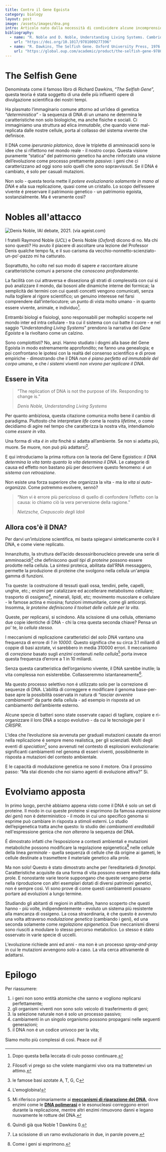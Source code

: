 ```yaml
---
title: Contro il Gene Egoista
category: biology
layout: post
image: /assets/images/dna.png
intro: Articolo nato dalla necessità di condividere alcune incomprensioni sul patrimonio genetico nell'immaginario comune. In più sono tre mesi che faccio binge-watching su Denis Noble, leggo libri sulla coscienza e sui sistemi viventi. Da qualche parte dovevano uscire.
bibliography:
  - name: "R. Noble and D. Noble, Understanding Living Systems. Cambridge: Cambridge University Press, 2023."
    url: "https://doi.org/10.1017/9781009277396"
  - name: "R. Dawkins, The Selfish Gene. Oxford University Press, 1976."
    url: "https://global.oup.com/academic/product/the-selfish-gene-9780198788607"
---
```


# The Selfish Gene

Denominata come il famoso libro di Richard Dawkins, “*The Selfish Gene*”, questa teoria é stata soggetto di una delle più influenti opere di divulgazione scientifica dei nostri tempi.

Ha plasmato l’immaginario comune attorno ad un’idea di genetica *“deterministica”* - la sequenza di DNA di un umano ne determina le caratteristiche non solo biologiche, ma anche fisiche e sociali. Ci immaginiamo una struttura ad elica *immutabile*, che quando viene mal-replicata dalle nostre cellule, porta al collasso del sistema vivente che definisce.

Il DNA come *iperuranio platonico*, dove le triplette di amminoacidi sono le idee che si riflettono nel mondo reale - il nostro corpo. Questa visione puramente “statica” del patrimonio genetico ha anche rinforzato una visione dell’evoluzione come processo prettamente *passivo*: i geni che ci caratterizzano ad oggi sono solo quelli che sono sopravvissuti. Se il DNA é cambiato, é solo per casuali mutazioni.

Non solo - questa teoria mette il *potere evoluzionario solamente in mano al DNA* e alla sua replicazione, quasi come un cristallo. Lo scopo dell’essere vivente é preservare il patrimonio genetico - un patrimonio egoista, sostanzialmente. Ma é veramente così?

# Nobles all'attacco

![Denis Noble, IAI debate, 2021. (via ageist.com)](https://substackcdn.com/image/fetch/$s_!KdxC!,w_1456,c_limit,f_webp,q_auto:good,fl_progressive:steep/https%3A%2F%2Fsubstack-post-media.s3.amazonaws.com%2Fpublic%2Fimages%2F63af9c05-a3cf-4228-9cef-908c2611dd72_2048x1536.jpeg)

I fratelli Raymond Noble (*UCL*) e Denis Noble (*Oxford*) dicono di no. Ma chi sono questi? Ho avuto il piacere di ascoltare una lezione del Professor Denis qualche tempo fa, e il suo carisma da vecchio-nonnetto-scienziato-un-po’-pazzo mi ha catturato.

Soprattutto, ho colto nel suo modo di sapere *e* raccontare alcune caratteristiche comuni a persone che *conoscono profondamente*. 

La facilità con cui attraversa e disseziona gli strati di complessità con cui si può analizzare il mondo, dai bosoni alle dinamiche interne dei formicai; la semplicità dei termini con cui questi concetti vengono comunicati, senza nulla togliere al rigore scientifico; un genuino interesse nel farsi comprendere dall’interlocutore; un punto di vista molto umano - in quanto essere vivente, animale, e individuo[^1].

Entrambi biologi e fisiologi, sono responsabili per molteplici scoperte nel mondo inter ed intra cellulare - tra cui il sistema con cui batte il cuore - e nel saggio “*Understanding Living Systems*" prendono la narrativa del *Gene Egoista* e la rivoltano come un calzino. 

Sono complottisti? No, anzi. Hanno studiato i dogmi alla base del Gene Egoista in modo estremamente approfondito; ne fanno una genealogia; e poi confrontano le ipotesi con la realtà del consenso scientifico e di prove empiriche - dimostrando che il DNA *non é piano perfetto ed immutabile del corpo umano*, e che *i sistemi viventi non vivono per replicare il DNA*.

## Essere in Vita

> ”The replication of DNA is not the purpose of life. Responding to change is.”
>
> *Denis Noble, Understanding Living Systems*

Per quanto ambiziosa, questa citazione comunica molto bene il cambio di paradigma. Piuttosto che interpretare *life* come la nostra *lifetime*, o come decidiamo di agire nel tempo che caratterizza la nostra vita, intendiamolo come *essere in vita*. 

Una forma di vita *é in vita* finchè si adatta all’ambiente. Se non si adatta più, muore. Se muore, non può più adattarsi[^2]. 

E qui introduciamo la prima rottura con la teoria del Gene Egoistico: *il DNA determina la vita tanto quanto la vita determina il DNA*. Le categorie di causa ed effetto non bastano più per descrivere questo fenomeno: *é un sistema con retroazione*. 

Non esiste una forza superiore che organizza la vita - ma *la vita si auto-organizza*. Come potremmo evolvere, sennò?

> “Non vi è errore più pericoloso di quello di confondere l’effetto con la causa: io chiamo ciò la vera perversione della ragione.” 
>
> *Nietzsche, Crepuscolo degli Idoli*

## Allora cos'è il DNA?

Per darvi un’intuizione scientifica, mi basta spiegarvi sinteticamente cos’è il DNA, e come viene replicato. 

Innanzitutto, la struttura dell’acido desossiribonucleico prevede una serie di amminoacidi[^3] che definiscono *quali tipi di proteine* possono essere prodotte nella cellula. La sintesi proteica, abilitata dall’RNA messaggero, permette la produzione di proteine che svolgono nella cellula un'ampia gamma di funzioni.

Tra queste: la costruzione di tessuti quali ossa, tendini, pelle, capelli, unghie, etc.; enzimi per catalizzare ed accellerare metabolismo cellulare; trasporto di ossigeno[^4], minerali, lipidi, etc; movimento muscolare e cellulare - le famose actina e miosina; funzioni immunitarie, come gli anticorpi. Insomma, *le proteine definiscono il toolset delle cellule per la vita*. 

Queste, per replicarsi, si scindono. Alla scissione di una cellula, otteniamo due copie identiche di DNA - chi la crea questa seconda chiave? Pensa un po’ te, *la cellula stessa*. 

I meccanismi di replicazione caratteristici del *solo DNA* vantano una frequenza di errore di *1 in 10000*. Questo significa che su circa 3.1 miliardi di coppie di basi azotate, vi sarebbero in media 310000 errori. Il meccanismo di *correzione* basato sugli *enzimi* contenuti *nella cellula*[^5] porta invece questa frequenza d’errore a 1 in 10 miliardi. 

Senza questa caratteristica dell’organismo vivente, il DNA sarebbe inutile; la vita complessa non esisterebbe. Collasseremmo istantaneamente[^6].

Ma questo processo selettivo non é utilizzato solo per la correzione di sequenze di DNA. L’abilità di correggere e modificare il genoma base-per-base apre la possibilità osservata in natura di “*lasciar avvenire cambiamenti*” da parte della cellula - ad esempio in risposta ad un cambiamento dell’ambiente esterno. 

Alcune specie di batteri sono state osservate capaci di tagliare, copiare e ri-organizzare il loro DNA a scopo evolutivo - da cui le tecnologie per il *CRISPR*. 

L'idea che l’evoluzione sia avvenuta per graduali mutazioni causate da errori nella replicazione é sempre meno realistica, per gli scienziati. Molti degli eventi di *speciation*[^7] sono avvenuti nel contesto di esplosioni evoluzionarie: significanti cambiamenti nel genoma di esseri viventi, possibilmente in risposta a mutazioni del contesto ambientale. 

E le capacità di modulazione genetica ne sono il motore. Ora il prossimo passo: “Ma stai dicendo che noi siamo agenti di evoluzione attiva?” Si.

# Evolviamo apposta

In primo luogo, perchè abbiamo appena visto come il DNA é solo un set di proteine. Il modo in cui queste proteine si esprimono (la famosa *espressione dei geni*) non è deterministico - il modo in cui uno specifico genoma si esprime può cambiare in risposta a stimoli esterni. Lo studio dell’epigenetica tratta anche questo: lo studio dei *cambiamenti ereditabili* nell'espressione genica che *non alterano* la sequenza del DNA. 

É dimostrato infatti che l’esposizione a contesti ambientali e mutazioni metaboliche possono modificare la regolazione epigenetica[^8] nelle cellule della linea *germinale* - quella sequenza di cellule che dà origine ai gameti, le cellule destinate a trasmettere il materiale genetico alla prole.

Ma non solo! Questo è stato dimostrato anche per l’ereditarietà di *fenotipi*. Caratteristiche acquisite da una forma di vita possono essere ereditate dalla prole. E nonostante varie teorie suppongano che queste vengano perse nella riproduzione con altri esemplari dotati di diversi patrimoni genetici, non é sempre così. Vi sono prove di come questi cambiamenti possano portare ad evoluzioni a lungo termine.

Studiando gli abitanti di regioni in altitudine, hanno scoperto che questi hanno - più volte, indipendentemente - evoluto un sistema più resistente alla mancanza di ossigeno. La cosa straordinaria, è che questo è avvenuto una volta attraverso *modulazione genetica* (cambiando i geni), ed una seconda solamente come *regolazione epigenetica*. Due meccanismi diversi sono riusciti a modulare lo stesso percorso metabolico. Lo stesso é stato osservato in varie specie di uccelli.

L’evoluzione richiede anni ed anni - ma non è un processo *spray-and-pray* in cui le mutazioni avvengono *solo* a caso. La vita cerca attivamente di adattarsi.

# Epilogo

Per riassumere:
1. i geni non sono entità atomiche che sanno e vogliono replicarsi perfettamente;
2. gli organismi viventi non sono solo veicolo di trasferimento di geni;
3. la selezione naturale non é solo un processo passivo;
4. cambiamenti in un singolo organismo possono propagarsi nelle seguenti generazioni;
5. il DNA non é un codice univoco per la vita;

Siamo molto più complessi di così. Peace out ✌️


[^1]: Dopo questa bella leccata di culo posso continuare. 

[^2]: Filosofi vi prego so che volete mangiarmi vivo ora ma trattenetevi un attimo.

[^3]: le famose basi azotate A, T, G, C

[^4]: L'emoglobina!

[^5]: Mi riferisco primariamente ai **[meccanismi di riparazione del DNA](https://www.google.com/search?q=meccanismi+di+riparazione+del+DNA&oq=meccanismo+di+*correzione*+basato+sugli+*enzimi*+contenuti+*nella+cellula*&gs_lcrp=EgZjaHJvbWUyBggAEEUYOTIHCAEQIRiPAtIBBzk3OGowajSoAgCwAgE&sourceid=chrome&ie=UTF-8&mstk=AUtExfByihgGpyrGKHHgED0_vyXhtgZC4Fg9cVCpAnLgCDYM5VQBsUEZwS3VjMA1qI5_O4MxBMq2pCE1xlxfKeajUEJT9FCZ9nSZBVE01ERTrj177wYg4WW_88K7K1j2XBhvT0736GSGCY5sX8ZOeZcx6ohqhU7oTUi564pzmL-WX6Y4OhMEaGRVcLapA7eS94zfAuHyqwOV60lJb4BG8p899gcoVtX8GuhDAEqTC3kbAwdoTRP6MhSkL9pzusX1shWl909KA6_wOyB7DQg2rBEicgIi031XAAVsXsqUpTT6os-FSQ&csui=3&ved=2ahUKEwjpoaPH5smPAxU48LsIHSTwF_sQgK4QegQIARAB)**, dove enzimi come le **[DNA polimerasi](https://www.google.com/search?q=DNA+polimerasi&oq=meccanismo+di+*correzione*+basato+sugli+*enzimi*+contenuti+*nella+cellula*&gs_lcrp=EgZjaHJvbWUyBggAEEUYOTIHCAEQIRiPAtIBBzk3OGowajSoAgCwAgE&sourceid=chrome&ie=UTF-8&mstk=AUtExfByihgGpyrGKHHgED0_vyXhtgZC4Fg9cVCpAnLgCDYM5VQBsUEZwS3VjMA1qI5_O4MxBMq2pCE1xlxfKeajUEJT9FCZ9nSZBVE01ERTrj177wYg4WW_88K7K1j2XBhvT0736GSGCY5sX8ZOeZcx6ohqhU7oTUi564pzmL-WX6Y4OhMEaGRVcLapA7eS94zfAuHyqwOV60lJb4BG8p899gcoVtX8GuhDAEqTC3kbAwdoTRP6MhSkL9pzusX1shWl909KA6_wOyB7DQg2rBEicgIi031XAAVsXsqUpTT6os-FSQ&csui=3&ved=2ahUKEwjpoaPH5smPAxU48LsIHSTwF_sQgK4QegQIARAC)** e le esonucleasi correggono errori durante la replicazione, mentre altri enzimi rimuovono danni e legano nuovamente le rotture del DNA.

[^6]: Quindi già qua Noble 1 Dawkins 0.

[^7]:  La scissione di un ramo evoluzionario in due, in parole povere.

[^8]: Come i geni si esprimono.
